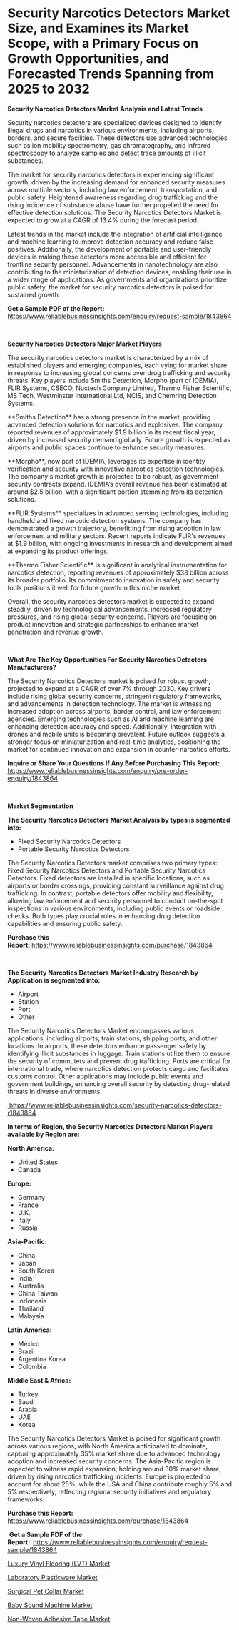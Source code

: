 <p><h1>Security Narcotics Detectors Market Size, and Examines its Market Scope, with a Primary Focus on Growth Opportunities, and Forecasted Trends Spanning from 2025 to 2032</h1></p><p><strong>Security Narcotics Detectors Market Analysis and Latest Trends</strong></p>
<p><p>Security narcotics detectors are specialized devices designed to identify illegal drugs and narcotics in various environments, including airports, borders, and secure facilities. These detectors use advanced technologies such as ion mobility spectrometry, gas chromatography, and infrared spectroscopy to analyze samples and detect trace amounts of illicit substances.</p><p>The market for security narcotics detectors is experiencing significant growth, driven by the increasing demand for enhanced security measures across multiple sectors, including law enforcement, transportation, and public safety. Heightened awareness regarding drug trafficking and the rising incidence of substance abuse have further propelled the need for effective detection solutions. The Security Narcotics Detectors Market is expected to grow at a CAGR of 13.4% during the forecast period.</p><p>Latest trends in the market include the integration of artificial intelligence and machine learning to improve detection accuracy and reduce false positives. Additionally, the development of portable and user-friendly devices is making these detectors more accessible and efficient for frontline security personnel. Advancements in nanotechnology are also contributing to the miniaturization of detection devices, enabling their use in a wider range of applications. As governments and organizations prioritize public safety, the market for security narcotics detectors is poised for sustained growth.</p></p>
<p><strong>Get a Sample PDF of the Report:&nbsp;</strong> <a href="https://www.reliablebusinessinsights.com/enquiry/request-sample/1843864?utm_campaign=1091&utm_medium=2&utm_source=Github&utm_content=ia&utm_term=28022025&utm_id=security-narcotics-detectors">https://www.reliablebusinessinsights.com/enquiry/request-sample/1843864</a></p>
<p>&nbsp;</p>
<p><strong>Security Narcotics Detectors Major Market Players</strong></p>
<p><p>The security narcotics detectors market is characterized by a mix of established players and emerging companies, each vying for market share in response to increasing global concerns over drug trafficking and security threats. Key players include Smiths Detection, Morpho (part of IDEMIA), FLIR Systems, CSECO, Nuctech Company Limited, Thermo Fisher Scientific, MS Tech, Westminster International Ltd, NCIS, and Chemring Detection Systems.</p><p>**Smiths Detection** has a strong presence in the market, providing advanced detection solutions for narcotics and explosives. The company reported revenues of approximately $1.9 billion in its recent fiscal year, driven by increased security demand globally. Future growth is expected as airports and public spaces continue to enhance security measures.</p><p>**Morpho**, now part of IDEMIA, leverages its expertise in identity verification and security with innovative narcotics detection technologies. The company's market growth is projected to be robust, as government security contracts expand. IDEMIA’s overall revenue has been estimated at around $2.5 billion, with a significant portion stemming from its detection solutions.</p><p>**FLIR Systems** specializes in advanced sensing technologies, including handheld and fixed narcotic detection systems. The company has demonstrated a growth trajectory, benefitting from rising adoption in law enforcement and military sectors. Recent reports indicate FLIR's revenues at $1.9 billion, with ongoing investments in research and development aimed at expanding its product offerings.</p><p>**Thermo Fisher Scientific** is significant in analytical instrumentation for narcotics detection, reporting revenues of approximately $38 billion across its broader portfolio. Its commitment to innovation in safety and security tools positions it well for future growth in this niche market.</p><p>Overall, the security narcotics detectors market is expected to expand steadily, driven by technological advancements, increased regulatory pressures, and rising global security concerns. Players are focusing on product innovation and strategic partnerships to enhance market penetration and revenue growth.</p></p>
<p>&nbsp;</p>
<p><strong>What Are The Key Opportunities For Security Narcotics Detectors Manufacturers?</strong></p>
<p><p>The Security Narcotics Detectors market is poised for robust growth, projected to expand at a CAGR of over 7% through 2030. Key drivers include rising global security concerns, stringent regulatory frameworks, and advancements in detection technology. The market is witnessing increased adoption across airports, border control, and law enforcement agencies. Emerging technologies such as AI and machine learning are enhancing detection accuracy and speed. Additionally, integration with drones and mobile units is becoming prevalent. Future outlook suggests a stronger focus on miniaturization and real-time analytics, positioning the market for continued innovation and expansion in counter-narcotics efforts.</p></p>
<p><strong>Inquire or Share Your Questions If Any Before Purchasing This Report:</strong> <a href="https://www.reliablebusinessinsights.com/enquiry/pre-order-enquiry/1843864?utm_campaign=1091&utm_medium=2&utm_source=Github&utm_content=ia&utm_term=28022025&utm_id=security-narcotics-detectors">https://www.reliablebusinessinsights.com/enquiry/pre-order-enquiry/1843864</a></p>
<p>&nbsp;</p>
<p><strong>Market Segmentation</strong></p>
<p><strong>The Security Narcotics Detectors Market Analysis by types is segmented into:</strong></p>
<p><ul><li>Fixed Security Narcotics Detectors</li><li>Portable Security Narcotics Detectors</li></ul></p>
<p><p>The Security Narcotics Detectors market comprises two primary types: Fixed Security Narcotics Detectors and Portable Security Narcotics Detectors. Fixed detectors are installed in specific locations, such as airports or border crossings, providing constant surveillance against drug trafficking. In contrast, portable detectors offer mobility and flexibility, allowing law enforcement and security personnel to conduct on-the-spot inspections in various environments, including public events or roadside checks. Both types play crucial roles in enhancing drug detection capabilities and ensuring public safety.</p></p>
<p><strong>Purchase this Report:&nbsp;</strong><a href="https://www.reliablebusinessinsights.com/purchase/1843864?utm_campaign=1091&utm_medium=2&utm_source=Github&utm_content=ia&utm_term=28022025&utm_id=security-narcotics-detectors">https://www.reliablebusinessinsights.com/purchase/1843864</a></p>
<p>&nbsp;</p>
<p><strong>The Security Narcotics Detectors Market Industry Research by Application is segmented into:</strong></p>
<p><ul><li>Airport</li><li>Station</li><li>Port</li><li>Other</li></ul></p>
<p><p>The Security Narcotics Detectors Market encompasses various applications, including airports, train stations, shipping ports, and other locations. In airports, these detectors enhance passenger safety by identifying illicit substances in luggage. Train stations utilize them to ensure the security of commuters and prevent drug trafficking. Ports are critical for international trade, where narcotics detection protects cargo and facilitates customs control. Other applications may include public events and government buildings, enhancing overall security by detecting drug-related threats in diverse environments.</p></p>
<p><a href="https://www.reliablebusinessinsights.com/security-narcotics-detectors-r1843864?utm_campaign=1091&utm_medium=2&utm_source=Github&utm_content=ia&utm_term=28022025&utm_id=security-narcotics-detectors">&nbsp;https://www.reliablebusinessinsights.com/security-narcotics-detectors-r1843864</a></p>
<p><strong>In terms of Region, the Security Narcotics Detectors Market Players available by Region are:</strong></p>
<p>
    <p> <strong> North America: </strong>
        <ul>
            <li>United States</li>
            <li>Canada</li>
        </ul>
        </p> 
    <p> <strong> Europe: </strong>
        <ul>
            <li>Germany</li>
            <li>France</li>
            <li>U.K.</li>
            <li>Italy</li>
            <li>Russia</li>
        </ul>
        </p> 
    <p> <strong> Asia-Pacific: </strong>
        <ul>
            <li>China</li>
            <li>Japan</li>
            <li>South Korea</li>
            <li>India</li>
            <li>Australia</li>
            <li>China Taiwan</li>
            <li>Indonesia</li>
            <li>Thailand</li>
            <li>Malaysia</li>
        </ul>
        </p> 
    <p> <strong> Latin America: </strong>
        <ul>
            <li>Mexico</li>
            <li>Brazil</li>
            <li>Argentina Korea</li>
            <li>Colombia</li>
        </ul>
        </p> 
    <p> <strong> Middle East & Africa: </strong>
        <ul>
            <li>Turkey</li>
            <li>Saudi</li>
            <li>Arabia</li>
            <li>UAE</li>
            <li>Korea</li>
        </ul>
    </p>
    </p>
<p><p>The Security Narcotics Detectors Market is poised for significant growth across various regions, with North America anticipated to dominate, capturing approximately 35% market share due to advanced technology adoption and increased security concerns. The Asia-Pacific region is expected to witness rapid expansion, holding around 30% market share, driven by rising narcotics trafficking incidents. Europe is projected to account for about 25%, while the USA and China contribute roughly 5% and 5% respectively, reflecting regional security initiatives and regulatory frameworks.</p></p>
<p><strong>Purchase this Report: </strong><a href="https://www.reliablebusinessinsights.com/purchase/1843864?utm_campaign=1091&utm_medium=2&utm_source=Github&utm_content=ia&utm_term=28022025&utm_id=security-narcotics-detectors">https://www.reliablebusinessinsights.com/purchase/1843864</a></p>
<p>&nbsp;<strong>Get a Sample PDF of the Report:&nbsp;&nbsp;</strong><a href="https://www.reliablebusinessinsights.com/enquiry/request-sample/1843864?utm_campaign=1091&utm_medium=2&utm_source=Github&utm_content=ia&utm_term=28022025&utm_id=security-narcotics-detectors">https://www.reliablebusinessinsights.com/enquiry/request-sample/1843864</a></p>
<p><strong></strong></p>
<p><p><a href="https://github.com/trossdushi7u/Market-Research-Report-List-1/blob/main/luxury-vinyl-flooring-lvt-market.md?utm_campaign=1091&utm_medium=2&utm_source=Github&utm_content=ia&utm_term=28022025&utm_id=security-narcotics-detectors">Luxury Vinyl Flooring (LVT) Market</a></p><p><a href="https://github.com/godutetraeva/Market-Research-Report-List-1/blob/main/laboratory-plasticware-market.md?utm_campaign=1091&utm_medium=2&utm_source=Github&utm_content=ia&utm_term=28022025&utm_id=security-narcotics-detectors">Laboratory Plasticware Market</a></p><p><a href="https://github.com/irfadac/Market-Research-Report-List-5/blob/main/surgical-pet-collar-market.md?utm_campaign=1091&utm_medium=2&utm_source=Github&utm_content=ia&utm_term=28022025&utm_id=security-narcotics-detectors">Surgical Pet Collar Market</a></p><p><a href="https://github.com/abuegalawixo/Market-Research-Report-List-1/blob/main/baby-sound-machine-market.md?utm_campaign=1091&utm_medium=2&utm_source=Github&utm_content=ia&utm_term=28022025&utm_id=security-narcotics-detectors">Baby Sound Machine Market</a></p><p><a href="https://github.com/ashepherd82/Market-Research-Report-List-7/blob/main/non-woven-adhesive-tape-market.md?utm_campaign=1091&utm_medium=2&utm_source=Github&utm_content=ia&utm_term=28022025&utm_id=security-narcotics-detectors">Non-Woven Adhesive Tape Market</a></p></p>